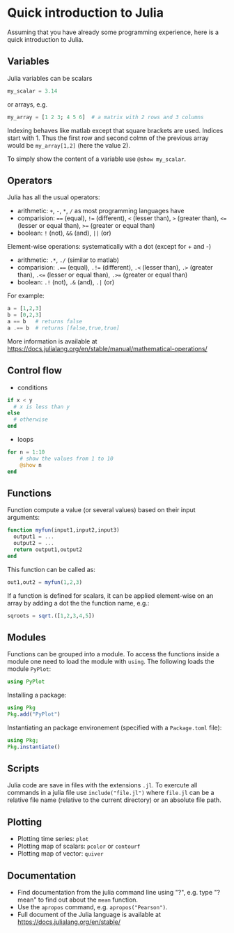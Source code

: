 # Quick introduction to Julia

Assuming that you have already some programming experience, here is a quick introduction to Julia.

## Variables
Julia variables can be scalars

```julia
my_scalar = 3.14
```

or arrays, e.g.

```julia
my_array = [1 2 3; 4 5 6]  # a matrix with 2 rows and 3 columns
```

Indexing behaves like matlab except that square brackets are used. Indices start with 1. Thus the first row and second colmn of the previous array would be `my_array[1,2]` (here the value 2).

To simply show the content of a variable use `@show my_scalar`.

## Operators

Julia has all the usual operators:
* arithmetic: `+`, `-`, `*`, `/` as most programming languages have
* comparision: `==` (equal), `!=` (different), `<` (lesser than), `>` (greater than), `<=` (lesser or equal than), `>=` (greater or equal than)
* boolean: `!` (not), `&&` (and), `||` (or)

Element-wise operations: systematically with a dot (except for + and -)
* arithmetic: `.*`, `./` (similar to matlab)
* comparision: `.==` (equal), `.!=` (different), `.<` (lesser than), `.>` (greater than), `.<=` (lesser or equal than), `.>=` (greater or equal than)
* boolean: `.!` (not), `.&` (and), `.|` (or)

For example:

```julia
a = [1,2,3]
b = [0,2,3]
a == b   # returns false
a .== b  # returns [false,true,true]
```

More information is available at https://docs.julialang.org/en/stable/manual/mathematical-operations/

## Control flow

* conditions
```julia
if x < y
  # x is less than y
else
  # otherwise
end
```
* loops
```julia
for n = 1:10
    # show the values from 1 to 10
    @show n
end
```

## Functions

Function compute a value (or several values) based on their input arguments:

```julia
function myfun(input1,input2,input3)
  output1 = ...
  output2 = ...
  return output1,output2
end
```

This function can be called as:

```julia
out1,out2 = myfun(1,2,3)
```

If a function is defined for scalars, it can be applied element-wise on an array by adding a dot the the function name, e.g.:

```julia
sqroots = sqrt.([1,2,3,4,5])
```

## Modules

Functions can be grouped into a module. To access the functions inside a module one need to load the module with `using`. The following loads the module `PyPlot`:

```julia
using PyPlot
```

Installing a package:

```julia
using Pkg
Pkg.add("PyPlot")
```

Instantiating an package environement (specified with a `Package.toml` file):

```julia
using Pkg;
Pkg.instantiate()
```


## Scripts

Julia code are save in files with the extensions `.jl`. To exercute all commands in a julia file use `include("file.jl")` where `file.jl` can be a relative file name (relative to the current directory) or an absolute file path.


## Plotting

* Plotting time series: `plot`
* Plotting map of scalars: `pcolor` or `contourf`
* Plotting map of vector: `quiver`

## Documentation

* Find documentation from the julia command line using "?", e.g. type "?mean" to find out about the `mean` function.
* Use the `apropos` command, e.g. `apropos("Pearson")`.
* Full document of the Julia language is available at https://docs.julialang.org/en/stable/





<!--  LocalWords:  julia matlab myfun sqroots sqrt PyPlot
 -->
